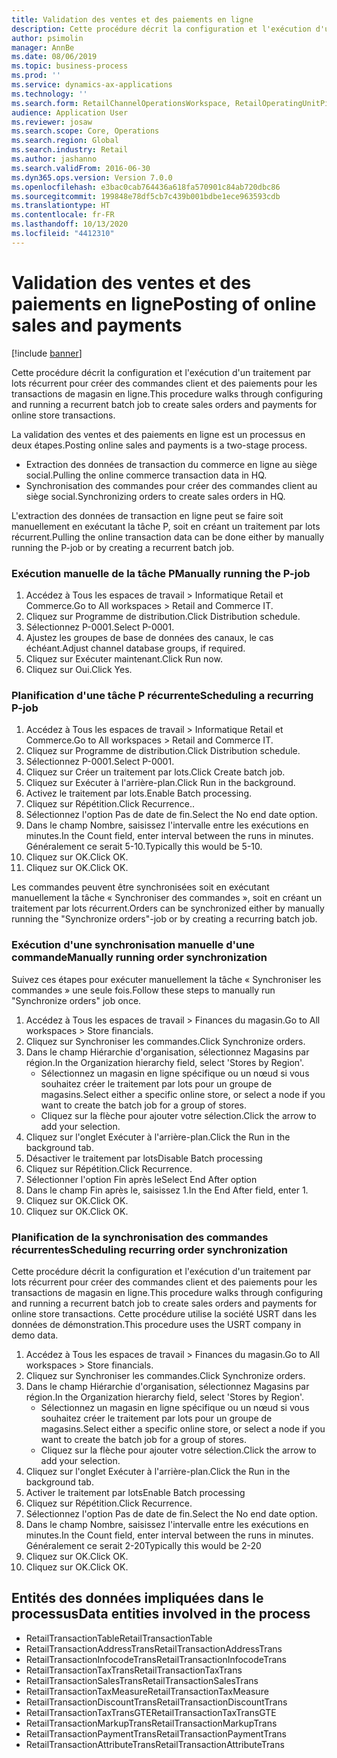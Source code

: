 ```yaml
---
title: Validation des ventes et des paiements en ligne
description: Cette procédure décrit la configuration et l'exécution d'un traitement par lots récurrent pour créer des commandes client et des paiements pour les transactions de magasin en ligne.
author: psimolin
manager: AnnBe
ms.date: 08/06/2019
ms.topic: business-process
ms.prod: ''
ms.service: dynamics-ax-applications
ms.technology: ''
ms.search.form: RetailChannelOperationsWorkspace, RetailOperatingUnitPicker, SysRecurrence
audience: Application User
ms.reviewer: josaw
ms.search.scope: Core, Operations
ms.search.region: Global
ms.search.industry: Retail
ms.author: jashanno
ms.search.validFrom: 2016-06-30
ms.dyn365.ops.version: Version 7.0.0
ms.openlocfilehash: e3bac0cab764436a618fa570901c84ab720dbc86
ms.sourcegitcommit: 199848e78df5cb7c439b001bdbe1ece963593cdb
ms.translationtype: HT
ms.contentlocale: fr-FR
ms.lasthandoff: 10/13/2020
ms.locfileid: "4412310"
---
```

# <a name="posting-of-online-sales-and-payments"></a><span data-ttu-id="a6e2c-103">Validation des ventes et des paiements en ligne</span><span class="sxs-lookup"><span data-stu-id="a6e2c-103">Posting of online sales and payments</span></span>

[!include [banner](../includes/banner.md)]

<span data-ttu-id="a6e2c-104">Cette procédure décrit la configuration et l'exécution d'un traitement par lots récurrent pour créer des commandes client et des paiements pour les transactions de magasin en ligne.</span><span class="sxs-lookup"><span data-stu-id="a6e2c-104">This procedure walks through configuring and running a recurrent batch job to create sales orders and payments for online store transactions.</span></span>

<span data-ttu-id="a6e2c-105">La validation des ventes et des paiements en ligne est un processus en deux étapes.</span><span class="sxs-lookup"><span data-stu-id="a6e2c-105">Posting online sales and payments is a two-stage process.</span></span>

- <span data-ttu-id="a6e2c-106">Extraction des données de transaction du commerce en ligne au siège social.</span><span class="sxs-lookup"><span data-stu-id="a6e2c-106">Pulling the online commerce transaction data in HQ.</span></span>
- <span data-ttu-id="a6e2c-107">Synchronisation des commandes pour créer des commandes client au siège social.</span><span class="sxs-lookup"><span data-stu-id="a6e2c-107">Synchronizing orders to create sales orders in HQ.</span></span>

<span data-ttu-id="a6e2c-108">L'extraction des données de transaction en ligne peut se faire soit manuellement en exécutant la tâche P, soit en créant un traitement par lots récurrent.</span><span class="sxs-lookup"><span data-stu-id="a6e2c-108">Pulling the online transaction data can be done either by manually running the P-job or by creating a recurrent batch job.</span></span>

### <a name="manually-running-the-p-job"></a><span data-ttu-id="a6e2c-109">Exécution manuelle de la tâche P</span><span class="sxs-lookup"><span data-stu-id="a6e2c-109">Manually running the P-job</span></span>

1. <span data-ttu-id="a6e2c-110">Accédez à Tous les espaces de travail > Informatique Retail et Commerce.</span><span class="sxs-lookup"><span data-stu-id="a6e2c-110">Go to All workspaces > Retail and Commerce IT.</span></span>
2. <span data-ttu-id="a6e2c-111">Cliquez sur Programme de distribution.</span><span class="sxs-lookup"><span data-stu-id="a6e2c-111">Click Distribution schedule.</span></span>
3. <span data-ttu-id="a6e2c-112">Sélectionnez P-0001.</span><span class="sxs-lookup"><span data-stu-id="a6e2c-112">Select P-0001.</span></span>
4. <span data-ttu-id="a6e2c-113">Ajustez les groupes de base de données des canaux, le cas échéant.</span><span class="sxs-lookup"><span data-stu-id="a6e2c-113">Adjust channel database groups, if required.</span></span>
5. <span data-ttu-id="a6e2c-114">Cliquez sur Exécuter maintenant.</span><span class="sxs-lookup"><span data-stu-id="a6e2c-114">Click Run now.</span></span>
6. <span data-ttu-id="a6e2c-115">Cliquez sur Oui.</span><span class="sxs-lookup"><span data-stu-id="a6e2c-115">Click Yes.</span></span>

### <a name="scheduling-a-recurring-p-job"></a><span data-ttu-id="a6e2c-116">Planification d'une tâche P récurrente</span><span class="sxs-lookup"><span data-stu-id="a6e2c-116">Scheduling a recurring P-job</span></span>

1. <span data-ttu-id="a6e2c-117">Accédez à Tous les espaces de travail > Informatique Retail et Commerce.</span><span class="sxs-lookup"><span data-stu-id="a6e2c-117">Go to All workspaces > Retail and Commerce IT.</span></span>
2. <span data-ttu-id="a6e2c-118">Cliquez sur Programme de distribution.</span><span class="sxs-lookup"><span data-stu-id="a6e2c-118">Click Distribution schedule.</span></span>
3. <span data-ttu-id="a6e2c-119">Sélectionnez P-0001.</span><span class="sxs-lookup"><span data-stu-id="a6e2c-119">Select P-0001.</span></span>
4. <span data-ttu-id="a6e2c-120">Cliquez sur Créer un traitement par lots.</span><span class="sxs-lookup"><span data-stu-id="a6e2c-120">Click Create batch job.</span></span>
5. <span data-ttu-id="a6e2c-121">Cliquez sur Exécuter à l'arrière-plan.</span><span class="sxs-lookup"><span data-stu-id="a6e2c-121">Click Run in the background.</span></span>
5. <span data-ttu-id="a6e2c-122">Activez le traitement par lots.</span><span class="sxs-lookup"><span data-stu-id="a6e2c-122">Enable Batch processing.</span></span>
6. <span data-ttu-id="a6e2c-123">Cliquez sur Répétition.</span><span class="sxs-lookup"><span data-stu-id="a6e2c-123">Click Recurrence..</span></span>
7. <span data-ttu-id="a6e2c-124">Sélectionnez l'option Pas de date de fin.</span><span class="sxs-lookup"><span data-stu-id="a6e2c-124">Select the No end date option.</span></span>
8. <span data-ttu-id="a6e2c-125">Dans le champ Nombre, saisissez l'intervalle entre les exécutions en minutes.</span><span class="sxs-lookup"><span data-stu-id="a6e2c-125">In the Count field, enter interval between the runs in minutes.</span></span> <span data-ttu-id="a6e2c-126">Généralement ce serait 5-10.</span><span class="sxs-lookup"><span data-stu-id="a6e2c-126">Typically this would be 5-10.</span></span>
9. <span data-ttu-id="a6e2c-127">Cliquez sur OK.</span><span class="sxs-lookup"><span data-stu-id="a6e2c-127">Click OK.</span></span>
10. <span data-ttu-id="a6e2c-128">Cliquez sur OK.</span><span class="sxs-lookup"><span data-stu-id="a6e2c-128">Click OK.</span></span>

<span data-ttu-id="a6e2c-129">Les commandes peuvent être synchronisées soit en exécutant manuellement la tâche « Synchroniser des commandes », soit en créant un traitement par lots récurrent.</span><span class="sxs-lookup"><span data-stu-id="a6e2c-129">Orders can be synchronized either by manually running the "Synchronize orders"-job or by creating a recurring batch job.</span></span>

### <a name="manually-running-order-synchronization"></a><span data-ttu-id="a6e2c-130">Exécution d'une synchronisation manuelle d'une commande</span><span class="sxs-lookup"><span data-stu-id="a6e2c-130">Manually running order synchronization</span></span> 

<span data-ttu-id="a6e2c-131">Suivez ces étapes pour exécuter manuellement la tâche « Synchroniser les commandes » une seule fois.</span><span class="sxs-lookup"><span data-stu-id="a6e2c-131">Follow these steps to manually run "Synchronize orders" job once.</span></span>

1. <span data-ttu-id="a6e2c-132">Accédez à Tous les espaces de travail > Finances du magasin.</span><span class="sxs-lookup"><span data-stu-id="a6e2c-132">Go to All workspaces > Store financials.</span></span>
2. <span data-ttu-id="a6e2c-133">Cliquez sur Synchroniser les commandes.</span><span class="sxs-lookup"><span data-stu-id="a6e2c-133">Click Synchronize orders.</span></span>
3. <span data-ttu-id="a6e2c-134">Dans le champ Hiérarchie d'organisation, sélectionnez Magasins par région.</span><span class="sxs-lookup"><span data-stu-id="a6e2c-134">In the Organization hierarchy field, select 'Stores by Region'.</span></span>
    * <span data-ttu-id="a6e2c-135">Sélectionnez un magasin en ligne spécifique ou un nœud si vous souhaitez créer le traitement par lots pour un groupe de magasins.</span><span class="sxs-lookup"><span data-stu-id="a6e2c-135">Select either a specific online store, or select a node if you want to create the batch job for a group of stores.</span></span>  
    * <span data-ttu-id="a6e2c-136">Cliquez sur la flèche pour ajouter votre sélection.</span><span class="sxs-lookup"><span data-stu-id="a6e2c-136">Click the arrow to add your selection.</span></span>  
4. <span data-ttu-id="a6e2c-137">Cliquez sur l'onglet Exécuter à l'arrière-plan.</span><span class="sxs-lookup"><span data-stu-id="a6e2c-137">Click the Run in the background tab.</span></span>
5. <span data-ttu-id="a6e2c-138">Désactiver le traitement par lots</span><span class="sxs-lookup"><span data-stu-id="a6e2c-138">Disable Batch processing</span></span>
6. <span data-ttu-id="a6e2c-139">Cliquez sur Répétition.</span><span class="sxs-lookup"><span data-stu-id="a6e2c-139">Click Recurrence.</span></span>
7. <span data-ttu-id="a6e2c-140">Sélectionner l'option Fin après le</span><span class="sxs-lookup"><span data-stu-id="a6e2c-140">Select End After option</span></span>
8. <span data-ttu-id="a6e2c-141">Dans le champ Fin après le, saisissez 1.</span><span class="sxs-lookup"><span data-stu-id="a6e2c-141">In the End After field, enter 1.</span></span>
9. <span data-ttu-id="a6e2c-142">Cliquez sur OK.</span><span class="sxs-lookup"><span data-stu-id="a6e2c-142">Click OK.</span></span>
10. <span data-ttu-id="a6e2c-143">Cliquez sur OK.</span><span class="sxs-lookup"><span data-stu-id="a6e2c-143">Click OK.</span></span>

### <a name="scheduling-recurring-order-synchronization"></a><span data-ttu-id="a6e2c-144">Planification de la synchronisation des commandes récurrentes</span><span class="sxs-lookup"><span data-stu-id="a6e2c-144">Scheduling recurring order synchronization</span></span>

<span data-ttu-id="a6e2c-145">Cette procédure décrit la configuration et l'exécution d'un traitement par lots récurrent pour créer des commandes client et des paiements pour les transactions de magasin en ligne.</span><span class="sxs-lookup"><span data-stu-id="a6e2c-145">This procedure walks through configuring and running a recurrent batch job to create sales orders and payments for online store transactions.</span></span> <span data-ttu-id="a6e2c-146">Cette procédure utilise la société USRT dans les données de démonstration.</span><span class="sxs-lookup"><span data-stu-id="a6e2c-146">This procedure uses the USRT company in demo data.</span></span>

1. <span data-ttu-id="a6e2c-147">Accédez à Tous les espaces de travail > Finances du magasin.</span><span class="sxs-lookup"><span data-stu-id="a6e2c-147">Go to All workspaces > Store financials.</span></span>
2. <span data-ttu-id="a6e2c-148">Cliquez sur Synchroniser les commandes.</span><span class="sxs-lookup"><span data-stu-id="a6e2c-148">Click Synchronize orders.</span></span>
3. <span data-ttu-id="a6e2c-149">Dans le champ Hiérarchie d'organisation, sélectionnez Magasins par région.</span><span class="sxs-lookup"><span data-stu-id="a6e2c-149">In the Organization hierarchy field, select 'Stores by Region'.</span></span>
    * <span data-ttu-id="a6e2c-150">Sélectionnez un magasin en ligne spécifique ou un nœud si vous souhaitez créer le traitement par lots pour un groupe de magasins.</span><span class="sxs-lookup"><span data-stu-id="a6e2c-150">Select either a specific online store, or select a node if you want to create the batch job for a group of stores.</span></span>  
    * <span data-ttu-id="a6e2c-151">Cliquez sur la flèche pour ajouter votre sélection.</span><span class="sxs-lookup"><span data-stu-id="a6e2c-151">Click the arrow to add your selection.</span></span>  
4. <span data-ttu-id="a6e2c-152">Cliquez sur l'onglet Exécuter à l'arrière-plan.</span><span class="sxs-lookup"><span data-stu-id="a6e2c-152">Click the Run in the background tab.</span></span>
5. <span data-ttu-id="a6e2c-153">Activer le traitement par lots</span><span class="sxs-lookup"><span data-stu-id="a6e2c-153">Enable Batch processing</span></span>
6. <span data-ttu-id="a6e2c-154">Cliquez sur Répétition.</span><span class="sxs-lookup"><span data-stu-id="a6e2c-154">Click Recurrence.</span></span>
7. <span data-ttu-id="a6e2c-155">Sélectionnez l'option Pas de date de fin.</span><span class="sxs-lookup"><span data-stu-id="a6e2c-155">Select the No end date option.</span></span>
8. <span data-ttu-id="a6e2c-156">Dans le champ Nombre, saisissez l'intervalle entre les exécutions en minutes.</span><span class="sxs-lookup"><span data-stu-id="a6e2c-156">In the Count field, enter interval between the runs in minutes.</span></span> <span data-ttu-id="a6e2c-157">Généralement ce serait 2-20</span><span class="sxs-lookup"><span data-stu-id="a6e2c-157">Typically this would be 2-20</span></span>
9. <span data-ttu-id="a6e2c-158">Cliquez sur OK.</span><span class="sxs-lookup"><span data-stu-id="a6e2c-158">Click OK.</span></span>
10. <span data-ttu-id="a6e2c-159">Cliquez sur OK.</span><span class="sxs-lookup"><span data-stu-id="a6e2c-159">Click OK.</span></span>

## <a name="data-entities-involved-in-the-process"></a><span data-ttu-id="a6e2c-160">Entités des données impliquées dans le processus</span><span class="sxs-lookup"><span data-stu-id="a6e2c-160">Data entities involved in the process</span></span>

- <span data-ttu-id="a6e2c-161">RetailTransactionTable</span><span class="sxs-lookup"><span data-stu-id="a6e2c-161">RetailTransactionTable</span></span>
- <span data-ttu-id="a6e2c-162">RetailTransactionAddressTrans</span><span class="sxs-lookup"><span data-stu-id="a6e2c-162">RetailTransactionAddressTrans</span></span>
- <span data-ttu-id="a6e2c-163">RetailTransactionInfocodeTrans</span><span class="sxs-lookup"><span data-stu-id="a6e2c-163">RetailTransactionInfocodeTrans</span></span>
- <span data-ttu-id="a6e2c-164">RetailTransactionTaxTrans</span><span class="sxs-lookup"><span data-stu-id="a6e2c-164">RetailTransactionTaxTrans</span></span>
- <span data-ttu-id="a6e2c-165">RetailTransactionSalesTrans</span><span class="sxs-lookup"><span data-stu-id="a6e2c-165">RetailTransactionSalesTrans</span></span>
- <span data-ttu-id="a6e2c-166">RetailTransactionTaxMeasure</span><span class="sxs-lookup"><span data-stu-id="a6e2c-166">RetailTransactionTaxMeasure</span></span>
- <span data-ttu-id="a6e2c-167">RetailTransactionDiscountTrans</span><span class="sxs-lookup"><span data-stu-id="a6e2c-167">RetailTransactionDiscountTrans</span></span>
- <span data-ttu-id="a6e2c-168">RetailTransactionTaxTransGTE</span><span class="sxs-lookup"><span data-stu-id="a6e2c-168">RetailTransactionTaxTransGTE</span></span>
- <span data-ttu-id="a6e2c-169">RetailTransactionMarkupTrans</span><span class="sxs-lookup"><span data-stu-id="a6e2c-169">RetailTransactionMarkupTrans</span></span>
- <span data-ttu-id="a6e2c-170">RetailTransactionPaymentTrans</span><span class="sxs-lookup"><span data-stu-id="a6e2c-170">RetailTransactionPaymentTrans</span></span>
- <span data-ttu-id="a6e2c-171">RetailTransactionAttributeTrans</span><span class="sxs-lookup"><span data-stu-id="a6e2c-171">RetailTransactionAttributeTrans</span></span>
